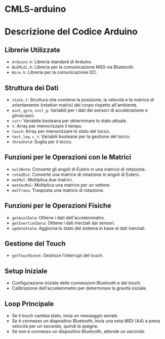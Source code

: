 # CMLS-arduino

# Descrizione del Codice Arduino

## Librerie Utilizzate
- `Arduino.h`: Libreria standard di Arduino.
- `BLEMidi.h`: Libreria per la comunicazione MIDI via Bluetooth.
- `Wire.h`: Libreria per la comunicazione I2C.

## Struttura dei Dati
- `state_t`: Struttura che contiene la posizione, la velocità e la matrice di orientamento (rotation matrix) del corpo rispetto all'ambiente.
- `acel`, `gyro`, `init_g`: Variabili per i dati dei sensori di accelerazione e giroscopio.
- `curr`: Variabile booleana per determinare lo stato attuale.
- `t`: Array per memorizzare il tempo.
- `touch`: Array per memorizzare lo stato del tocco.
- `test_low`, `c_t`: Variabili booleane per la gestione del tocco.
- `threshold`: Soglia per il tocco.

## Funzioni per le Operazioni con le Matrici
- `eul2Rotm`: Converte gli angoli di Eulero in una matrice di rotazione.
- `rotm2Eul`: Converte una matrice di rotazione in angoli di Eulero.
- `matMul`: Moltiplica due matrici.
- `matVecMul`: Moltiplica una matrice per un vettore.
- `matTrans`: Trasposta una matrice di rotazione.

## Funzioni per le Operazioni Fisiche
- `getAcelData`: Ottiene i dati dell'accelerometro.
- `getInertialData`: Ottiene i dati inerziali dai sensori.
- `updateState`: Aggiorna lo stato del sistema in base ai dati inerziali.

## Gestione del Touch
- `gotTouchEvent`: Gestisce l'interrupt del touch.

## Setup Iniziale
- Configurazione iniziale delle connessioni Bluetooth e del touch.
- Calibrazione dell'accelerometro per determinare la gravità iniziale.

## Loop Principale
- Se il touch cambia stato, invia un messaggio seriale.
- Se è connesso un dispositivo Bluetooth, invia una nota MIDI (A4) a piena velocità per un secondo, quindi la spegne.
- Se non è connesso un dispositivo Bluetooth, attende un secondo.
